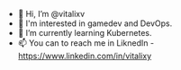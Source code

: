 - 👋 Hi, I’m @vitalixv
- 👀 I'm interested in gamedev and DevOps.
- 🌱 I’m currently learning Kubernetes.
- 📫 You can to reach me in LiknedIn - https://www.linkedin.com/in/vitalixy
<!---
vitalixv/vitalixv is a ✨ special ✨ repository because its `README.md` (this file) appears on your GitHub profile.
You can click the Preview link to take a look at your changes.
--->
